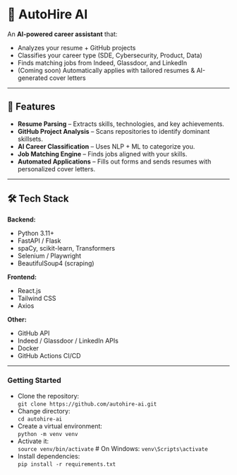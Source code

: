 # 🚀 AutoHire AI

An **AI-powered career assistant** that:
- Analyzes your resume + GitHub projects
- Classifies your career type (SDE, Cybersecurity, Product, Data)
- Finds matching jobs from Indeed, Glassdoor, and LinkedIn
- (Coming soon) Automatically applies with tailored resumes & AI-generated cover letters

---

## 📌 Features
- **Resume Parsing** – Extracts skills, technologies, and key achievements.
- **GitHub Project Analysis** – Scans repositories to identify dominant skillsets.
- **AI Career Classification** – Uses NLP + ML to categorize you.
- **Job Matching Engine** – Finds jobs aligned with your skills.
- **Automated Applications** – Fills out forms and sends resumes with personalized cover letters.

---

## 🛠️ Tech Stack
**Backend:**
- Python 3.11+
- FastAPI / Flask
- spaCy, scikit-learn, Transformers
- Selenium / Playwright
- BeautifulSoup4 (scraping)

**Frontend:**
- React.js
- Tailwind CSS
- Axios

**Other:**
- GitHub API
- Indeed / Glassdoor / LinkedIn APIs
- Docker
- GitHub Actions CI/CD

---

### Getting Started
- Clone the repository:  
  `git clone https://github.com/autohire-ai.git`
- Change directory:  
  `cd autohire-ai`
- Create a virtual environment:  
  `python -m venv venv`
- Activate it:  
  `source venv/bin/activate`  # On Windows: `venv\Scripts\activate`
- Install dependencies:  
  `pip install -r requirements.txt`
